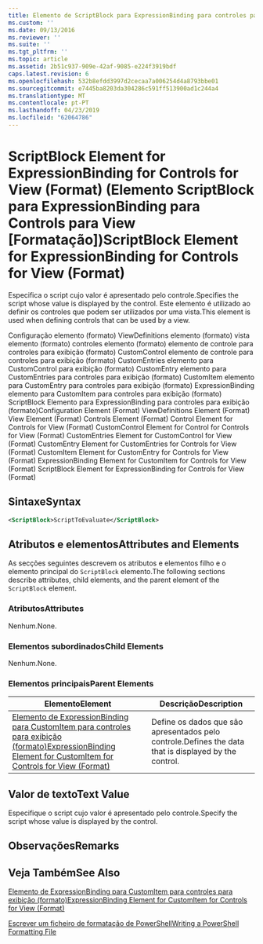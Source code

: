 ```yaml
---
title: Elemento de ScriptBlock para ExpressionBinding para controles para exibição (formato) | Documentos da Microsoft
ms.custom: ''
ms.date: 09/13/2016
ms.reviewer: ''
ms.suite: ''
ms.tgt_pltfrm: ''
ms.topic: article
ms.assetid: 2b51c937-909e-42af-9085-e224f3919bdf
caps.latest.revision: 6
ms.openlocfilehash: 532b8efdd3997d2cecaa7a006254d4a8793bbe01
ms.sourcegitcommit: e7445ba8203da304286c591ff513900ad1c244a4
ms.translationtype: MT
ms.contentlocale: pt-PT
ms.lasthandoff: 04/23/2019
ms.locfileid: "62064786"
---
```

# <a name="scriptblock-element-for-expressionbinding-for-controls-for-view-format"></a><span data-ttu-id="ccc22-102">ScriptBlock Element for ExpressionBinding for Controls for View (Format) (Elemento ScriptBlock para ExpressionBinding para Controls para View [Formatação])</span><span class="sxs-lookup"><span data-stu-id="ccc22-102">ScriptBlock Element for ExpressionBinding for Controls for View (Format)</span></span>

<span data-ttu-id="ccc22-103">Especifica o script cujo valor é apresentado pelo controle.</span><span class="sxs-lookup"><span data-stu-id="ccc22-103">Specifies the script whose value is displayed by the control.</span></span> <span data-ttu-id="ccc22-104">Este elemento é utilizado ao definir os controles que podem ser utilizados por uma vista.</span><span class="sxs-lookup"><span data-stu-id="ccc22-104">This element is used when defining controls that can be used by a view.</span></span>

<span data-ttu-id="ccc22-105">Configuração elemento (formato) ViewDefinitions elemento (formato) vista elemento (formato) controles elemento (formato) elemento de controle para controles para exibição (formato) CustomControl elemento de controle para controles para exibição (formato) CustomEntries elemento para CustomControl para exibição (formato) CustomEntry elemento para CustomEntries para controles para exibição (formato) CustomItem elemento para CustomEntry para controles para exibição (formato) ExpressionBinding elemento para CustomItem para controles para exibição (formato) ScriptBlock Elemento para ExpressionBinding para controles para exibição (formato)</span><span class="sxs-lookup"><span data-stu-id="ccc22-105">Configuration Element (Format) ViewDefinitions Element (Format) View Element (Format) Controls Element (Format) Control Element for Controls for View (Format) CustomControl Element for Control for Controls for View (Format) CustomEntries Element for CustomControl for View (Format) CustomEntry Element for CustomEntries for Controls for View (Format) CustomItem Element for CustomEntry for Controls for View (Format) ExpressionBinding Element for CustomItem for Controls for View (Format) ScriptBlock Element for ExpressionBinding for Controls for View (Format)</span></span>

## <a name="syntax"></a><span data-ttu-id="ccc22-106">Sintaxe</span><span class="sxs-lookup"><span data-stu-id="ccc22-106">Syntax</span></span>

```xml
<ScriptBlock>ScriptToEvaluate</ScriptBlock>
```

## <a name="attributes-and-elements"></a><span data-ttu-id="ccc22-107">Atributos e elementos</span><span class="sxs-lookup"><span data-stu-id="ccc22-107">Attributes and Elements</span></span>

<span data-ttu-id="ccc22-108">As secções seguintes descrevem os atributos e elementos filho e o elemento principal do `ScriptBlock` elemento.</span><span class="sxs-lookup"><span data-stu-id="ccc22-108">The following sections describe attributes, child elements, and the parent element of the `ScriptBlock` element.</span></span>

### <a name="attributes"></a><span data-ttu-id="ccc22-109">Atributos</span><span class="sxs-lookup"><span data-stu-id="ccc22-109">Attributes</span></span>

<span data-ttu-id="ccc22-110">Nenhum.</span><span class="sxs-lookup"><span data-stu-id="ccc22-110">None.</span></span>

### <a name="child-elements"></a><span data-ttu-id="ccc22-111">Elementos subordinados</span><span class="sxs-lookup"><span data-stu-id="ccc22-111">Child Elements</span></span>

<span data-ttu-id="ccc22-112">Nenhum.</span><span class="sxs-lookup"><span data-stu-id="ccc22-112">None.</span></span>

### <a name="parent-elements"></a><span data-ttu-id="ccc22-113">Elementos principais</span><span class="sxs-lookup"><span data-stu-id="ccc22-113">Parent Elements</span></span>

|<span data-ttu-id="ccc22-114">Elemento</span><span class="sxs-lookup"><span data-stu-id="ccc22-114">Element</span></span>|<span data-ttu-id="ccc22-115">Descrição</span><span class="sxs-lookup"><span data-stu-id="ccc22-115">Description</span></span>|
|-------------|-----------------|
|[<span data-ttu-id="ccc22-116">Elemento de ExpressionBinding para CustomItem para controles para exibição (formato)</span><span class="sxs-lookup"><span data-stu-id="ccc22-116">ExpressionBinding Element for CustomItem for Controls for View (Format)</span></span>](./expressionbinding-element-for-customitem-for-controls-for-view-format.md)|<span data-ttu-id="ccc22-117">Define os dados que são apresentados pelo controle.</span><span class="sxs-lookup"><span data-stu-id="ccc22-117">Defines the data that is displayed by the control.</span></span>|

## <a name="text-value"></a><span data-ttu-id="ccc22-118">Valor de texto</span><span class="sxs-lookup"><span data-stu-id="ccc22-118">Text Value</span></span>

<span data-ttu-id="ccc22-119">Especifique o script cujo valor é apresentado pelo controle.</span><span class="sxs-lookup"><span data-stu-id="ccc22-119">Specify the script whose value is displayed by the control.</span></span>

## <a name="remarks"></a><span data-ttu-id="ccc22-120">Observações</span><span class="sxs-lookup"><span data-stu-id="ccc22-120">Remarks</span></span>

## <a name="see-also"></a><span data-ttu-id="ccc22-121">Veja Também</span><span class="sxs-lookup"><span data-stu-id="ccc22-121">See Also</span></span>

[<span data-ttu-id="ccc22-122">Elemento de ExpressionBinding para CustomItem para controles para exibição (formato)</span><span class="sxs-lookup"><span data-stu-id="ccc22-122">ExpressionBinding Element for CustomItem for Controls for View (Format)</span></span>](./expressionbinding-element-for-customitem-for-controls-for-view-format.md)

[<span data-ttu-id="ccc22-123">Escrever um ficheiro de formatação de PowerShell</span><span class="sxs-lookup"><span data-stu-id="ccc22-123">Writing a PowerShell Formatting File</span></span>](./writing-a-powershell-formatting-file.md)
